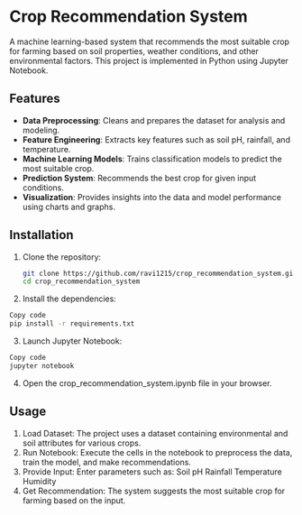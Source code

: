 # Crop Recommendation System

A machine learning-based system that recommends the most suitable crop for farming based on soil properties, weather conditions, and other environmental factors. This project is implemented in Python using Jupyter Notebook.

## Features

- **Data Preprocessing**: Cleans and prepares the dataset for analysis and modeling.
- **Feature Engineering**: Extracts key features such as soil pH, rainfall, and temperature.
- **Machine Learning Models**: Trains classification models to predict the most suitable crop.
- **Prediction System**: Recommends the best crop for given input conditions.
- **Visualization**: Provides insights into the data and model performance using charts and graphs.

## Installation

1. Clone the repository:
   ```bash
   git clone https://github.com/ravi1215/crop_recommendation_system.git
   cd crop_recommendation_system
   ```
2. Install the dependencies:

```bash
Copy code
pip install -r requirements.txt
```
3. Launch Jupyter Notebook:

```bash
Copy code
jupyter notebook
```
4. Open the crop_recommendation_system.ipynb file in your browser.

## Usage
1. Load Dataset: The project uses a dataset containing environmental and soil attributes for various crops.
2. Run Notebook: Execute the cells in the notebook to preprocess the data, train the model, and make recommendations.
3. Provide Input: Enter parameters such as:
   Soil pH
   Rainfall
   Temperature
   Humidity
4. Get Recommendation: The system suggests the most suitable crop for farming based on the input.

